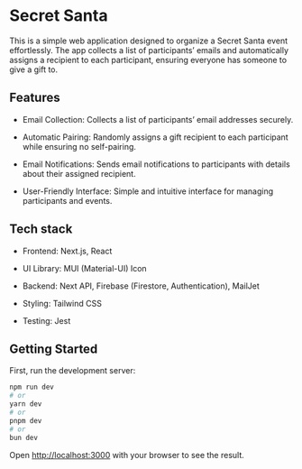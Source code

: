 # Secret Santa

This is a simple web application designed to organize a Secret Santa event effortlessly. The app collects a list of participants’ emails and automatically assigns a recipient to each participant, ensuring everyone has someone to give a gift to.

## Features

- Email Collection: Collects a list of participants’ email addresses securely.

- Automatic Pairing: Randomly assigns a gift recipient to each participant while ensuring no self-pairing.

- Email Notifications: Sends email notifications to participants with details about their assigned recipient.

- User-Friendly Interface: Simple and intuitive interface for managing participants and events.

## Tech stack

- Frontend: Next.js, React

- UI Library: MUI (Material-UI) Icon

- Backend: Next API, Firebase (Firestore, Authentication), MailJet

- Styling: Tailwind CSS

- Testing: Jest

## Getting Started

First, run the development server:

```bash
npm run dev
# or
yarn dev
# or
pnpm dev
# or
bun dev
```

Open [http://localhost:3000](http://localhost:3000) with your browser to see the result.
